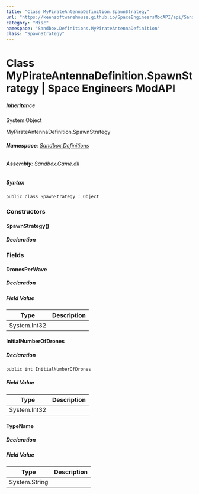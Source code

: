 ```yaml
---
title: "Class MyPirateAntennaDefinition.SpawnStrategy"
url: "https://keensoftwarehouse.github.io/SpaceEngineersModAPI/api/Sandbox.Definitions.MyPirateAntennaDefinition.SpawnStrategy.html"
category: "Misc"
namespace: "Sandbox.Definitions.MyPirateAntennaDefinition"
class: "SpawnStrategy"
---
```


# Class MyPirateAntennaDefinition.SpawnStrategy | Space Engineers ModAPI

##### Inheritance

System.Object

MyPirateAntennaDefinition.SpawnStrategy

###### **Namespace**: [Sandbox.Definitions](https://keensoftwarehouse.github.io/SpaceEngineersModAPI/api/Sandbox.Definitions.html)

###### **Assembly**: Sandbox.Game.dll

##### Syntax

```
public class SpawnStrategy : Object
```

### Constructors

#### SpawnStrategy()

##### Declaration

### Fields

#### DronesPerWave

##### Declaration

##### Field Value

| Type | Description |
| --- | --- |
| System.Int32 |     |

#### InitialNumberOfDrones

##### Declaration

```
public int InitialNumberOfDrones
```

##### Field Value

| Type | Description |
| --- | --- |
| System.Int32 |     |

#### TypeName

##### Declaration

##### Field Value

| Type | Description |
| --- | --- |
| System.String |     |